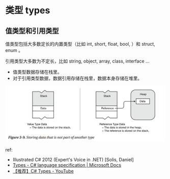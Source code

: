 # 类型 types

## 值类型和引用类型

值类型包括大多数定长的内置类型（比如 int, short, float, bool, ）和 struct, enum 。

引用类型大多数为不定长，比如 string, object, array, class, interface ...

* 值类型数据存储在栈里。
* 对于引用类型数据，数据引用存储在栈里，数据本身存储在堆里。

![storing_data_that_is_not_part_of_another_type](storing_data_that_is_not_part_of_another_type.png)

ref: 

* Illustrated C# 2012 (Expert's Voice in .NET) [Solis, Daniel]
* [Types - C# language specification | Microsoft Docs](https://docs.microsoft.com/en-us/dotnet/csharp/language-reference/language-specification/types#value-types)
* [【推荐】C# Types - YouTube](https://www.youtube.com/playlist?list=PLRwVmtr-pp07XP8UBiUJ0cyORVCmCgkdA)